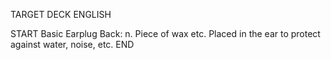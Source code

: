TARGET DECK
ENGLISH

START
Basic
Earplug
Back: n. Piece of wax etc. Placed in the ear to protect against water, noise, etc.
END
